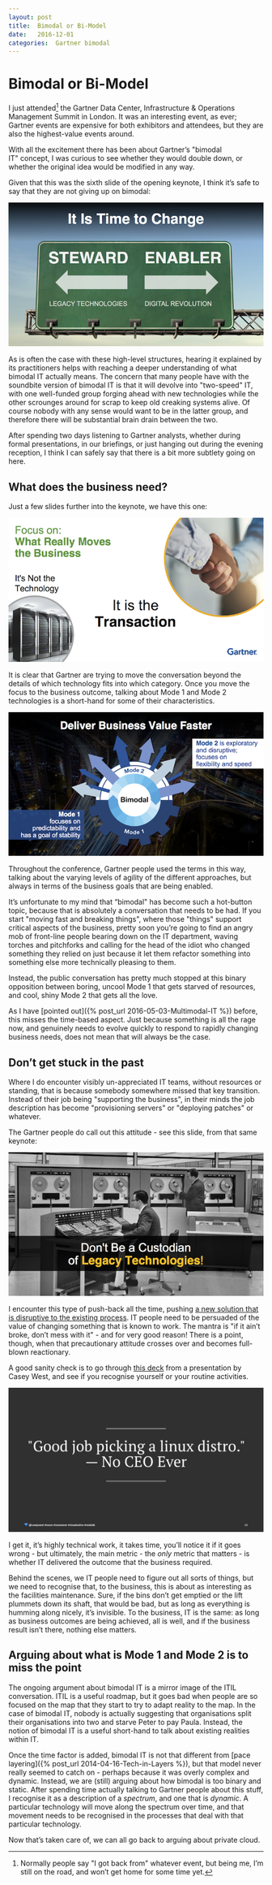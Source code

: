 ```yaml
---
layout: post
title:  Bimodal or Bi-Model 
date:   2016-12-01 
categories:  Gartner bimodal 
---
```


# Bimodal or Bi-Model


I just attended[^1] the Gartner Data Center, Infrastructure & Operations Management Summit in London. It was an interesting event, as ever; Gartner events are expensive for both exhibitors and attendees, but they are also the highest-value events around.

With all the excitement there has been about Gartner’s "bimodal IT" concept, I was curious to see whether they would double down, or whether the original idea would be modified in any way.

Given that this was the sixth slide of the opening keynote, I think it’s safe to say that they are not giving up on bimodal:

![](/images/steward-enabler.png)

As is often the case with these high-level structures, hearing it explained by its practitioners helps with reaching a deeper understanding of what bimodal IT actually means. The concern that many people have with the soundbite version of bimodal IT is that it will devolve into "two-speed" IT, with one well-funded group forging ahead with new technologies while the other scrounges around for scrap to keep old creaking systems alive. Of course nobody with any sense would want to be in the latter group, and therefore there will be substantial brain drain between the two.

After spending two days listening to Gartner analysts, whether during formal presentations, in our briefings, or just hanging out during the evening reception, I think I can safely say that there is a bit more subtlety going on here.

## What does the business need?

Just a few slides further into the keynote, we have this one:

![](/images/technology-transaction.png)

It is clear that Gartner are trying to move the conversation beyond the details of which technology fits into which category. Once you move the focus to the business outcome, talking about Mode 1 and Mode 2 technologies is a short-hand for some of their characteristics.

![](/images/bimodal.png)

Throughout the conference, Gartner people used the terms in this way, talking about the varying levels of agility of the different approaches, but always in terms of the business goals that are being enabled.

It’s unfortunate to my mind that “bimodal" has become such a hot-button topic, because that is absolutely a conversation that needs to be had. If you start "moving fast and breaking things", where those "things" support critical aspects of the business, pretty soon you’re going to find an angry mob of front-line people bearing down on the IT department, waving torches and pitchforks and calling for the head of the idiot who changed something they relied on just because it let them refactor something into something else more technically pleasing to them.

Instead, the public conversation has pretty much stopped at this binary opposition between boring, uncool Mode 1 that gets starved of resources, and cool, shiny Mode 2 that gets all the love.

As I have [pointed out]({% post_url 2016-05-03-Multimodal-IT %}) before, this misses the time-based aspect. Just because something is all the rage now, and genuinely needs to evolve quickly to respond to rapidly changing business needs, does not mean that will always be the case.

## Don’t get stuck in the past

Where I do encounter visibly un-appreciated IT teams, without resources or standing, that is because somebody somewhere missed that key transition. Instead of their job being "supporting the business", in their minds the job description has become "provisioning servers" or "deploying patches" or whatever.

The Gartner people do call out this attitude - see this slide, from that same keynote:

![](/images/custodian-legacy.png)

I encounter this type of push-back all the time, pushing [a new solution that is disruptive to the existing process](http://www.moogsoft.com ). IT people need to be persuaded of the value of changing something that is known to work. The mantra is "if it ain’t broke, don’t mess with it" - and for very good reason! There is a point, though, when that precautionary attitude crosses over and becomes full-blown reactionary.

A good sanity check is to go through [this deck](https://speakerdeck.com/caseywest/said-no-ceo-ever-things-that-dont-matter-in-the-cloud ) from a presentation by Casey West, and see if you recognise yourself or your routine activities.

![](/images/unknown_filename.55.jpeg)

I get it, it’s highly technical work, it takes time, you’ll notice it if it goes wrong - but ultimately, the main metric - the *only* metric that matters - is whether IT delivered the outcome that the business required.

Behind the scenes, we IT people need to figure out all sorts of things, but we need to recognise that, to the business, this is about as interesting as the facilities maintenance. Sure, if the bins don’t get emptied or the lift plummets down its shaft, that would be bad, but as long as everything is humming along nicely, it’s invisible. To the business, IT is the same: as long as business outcomes are being achieved, all is well, and if the business result isn’t there, nothing else matters.

## Arguing about what is Mode 1 and Mode 2 is to miss the point

The ongoing argument about bimodal IT is a mirror image of the ITIL conversation. ITIL is a useful roadmap, but it goes bad when people are so focused on the map that they start to try to adapt reality to the map. In the case of bimodal IT, nobody is actually suggesting that organisations split their organisations into two and starve Peter to pay Paula. Instead, the notion of bimodal IT is a useful short-hand to talk about existing realities within IT.

Once the time factor is added, bimodal IT is not that different from [pace layering]({% post_url 2014-04-16-Tech-in-Layers %}), but that model never really seemed to catch on - perhaps because it was overly complex and dynamic. Instead, we are (still) arguing about how bimodal is too binary and static. After spending time actually talking to Gartner people about this stuff, I recognise it as a description of a *spectrum*, and one that is *dynamic*. A particular technology will move along the spectrum over time, and that movement needs to be recognised in the processes that deal with that particular technology.

Now that’s taken care of, we can all go back to arguing about private cloud.

[^1]: Normally people say "I got back from" whatever event, but being me, I’m still on the road, and won’t get home for some time yet.

                          